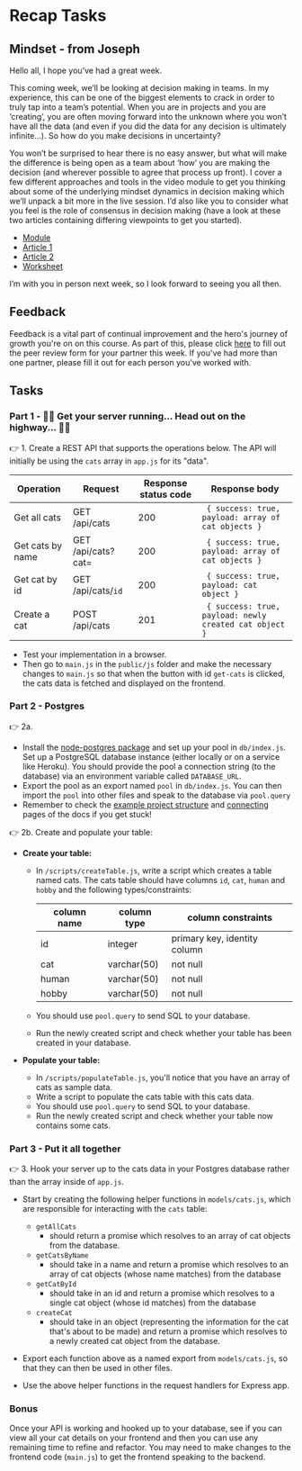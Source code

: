 # Recap Tasks

## Mindset - from Joseph

Hello all, I hope you’ve had a great week.

This coming week, we’ll be looking at decision making in teams. In my experience, this can be one of the biggest elements to crack in order to truly tap into a team’s potential. When you are in projects and you are ‘creating’, you are often moving forward into the unknown where you won’t have all the data (and even if you did the data for any decision is ultimately infinite…). So how do you make decisions in uncertainty?

You won’t be surprised to hear there is no easy answer, but what will make the difference is being open as a team about ‘how’ you are making the decision (and wherever possible to agree that process up front). I cover a few different approaches and tools in the video module to get you thinking about some of the underlying mindset dynamics in decision making which we’ll unpack a bit more in the live session. I’d also like you to consider what you feel is the role of consensus in decision making (have a look at these two articles containing differing viewpoints to get you started).

- [Module](https://vimeo.com/657833544/0b6e11981c)
- [Article 1](https://medium.com/@al.pittampalli/consensus-7048e614a452)
- [Article 2](https://blog.abacus.com/power-of-consensus-decision-making-engineering/)
- [Worksheet](./mindset/Decision%20Making%20Activity.docx)

I’m with you in person next week, so I look forward to seeing you all then.

## Feedback

Feedback is a vital part of continual improvement and the hero's journey of growth you're on on this course. As part of this, please click [here](https://forms.gle/BJWLNvSgKsp9rkbF8) to fill out the peer review form for your partner this week. If you've had more than one partner, please fill it out for each person you've worked with.

## Tasks

### Part 1 - 🎵🎵 Get your server running... Head out on the highway... 🎵🎵

👉 1. Create a REST API that supports the operations below. The API will initially be using the `cats` array in `app.js` for its "data".

| Operation        | Request            | Response status code | Response body                                                       |
| ---------------- | ------------------ | -------------------- | ------------------------------------------------------------------- |
| Get all cats     | GET /api/cats      | 200                  | <code> { success: true, payload: array of cat objects } </code>     |
| Get cats by name | GET /api/cats?cat= | 200                  | <code> { success: true, payload: array of cat objects } </code>     |
| Get cat by id    | GET /api/cats/`id` | 200                  | <code> { success: true, payload: cat object } </code>               |
| Create a cat     | POST /api/cats     | 201                  | <code> { success: true, payload: newly created cat object } </code> |

- Test your implementation in a browser.
- Then go to `main.js` in the `public/js` folder and make the necessary changes to `main.js` so that when the button with id `get-cats` is clicked, the cats data is fetched and displayed on the frontend.

### Part 2 - Postgres

👉 2a.

- Install the [node-postgres package](https://node-postgres.com/) and set up your pool in `db/index.js`. Set up a PostgreSQL database instance (either locally or on a service like Heroku). You should provide the pool a connection string (to the database) via an environment variable called `DATABASE_URL`.
- Export the pool as an export named `pool` in `db/index.js`. You can then import the `pool` into other files and speak to the database via `pool.query`
- Remember to check the [example project structure](https://node-postgres.com/guides/project-structure) and [connecting](https://node-postgres.com/features/connecting) pages of the docs if you get stuck!

👉 2b. Create and populate your table:

- **Create your table:**

  - In `/scripts/createTable.js`, write a script which creates a table named cats. The cats table should have columns `id`, `cat`, `human` and `hobby` and the following types/constraints:

    | column name | column type | column constraints           |
    | ----------- | ----------- | ---------------------------- |
    | id          | integer     | primary key, identity column |
    | cat         | varchar(50) | not null                     |
    | human       | varchar(50) | not null                     |
    | hobby       | varchar(50) | not null                     |

  - You should use `pool.query` to send SQL to your database.
  - Run the newly created script and check whether your table has been created in your database.

- **Populate your table:**

  - In `/scripts/populateTable.js`, you'll notice that you have an array of cats as sample data.
  - Write a script to populate the cats table with this cats data.
  - You should use `pool.query` to send SQL to your database.
  - Run the newly created script and check whether your table now contains some cats.

### Part 3 - Put it all together

👉 3. Hook your server up to the cats data in your Postgres database rather than the array inside of `app.js`.

- Start by creating the following helper functions in `models/cats.js`, which are responsible for interacting with the `cats` table:

  - `getAllCats`
    - should return a promise which resolves to an array of cat objects from the database.
  - `getCatsByName`
    - should take in a name and return a promise which resolves to an array of cat objects (whose name matches) from the database
  - `getCatById`
    - should take in an id and return a promise which resolves to a single cat object (whose id matches) from the database
  - `createCat`
    - should take in an object (representing the information for the cat that's about to be made) and return a promise which resolves to a newly created cat object from the database.

- Export each function above as a named export from `models/cats.js`, so that they can then be used in other files.
- Use the above helper functions in the request handlers for Express app.

### Bonus

Once your API is working and hooked up to your database, see if you can view all your cat details on your frontend and then you can use any remaining time to refine and refactor. You may need to make changes to the frontend code (`main.js`) to get the frontend speaking to the backend.
